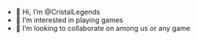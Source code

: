 - 👋 Hi, I’m @CristalLegends
- 👀 I’m interested in playing games
- 💞️ I’m looking to collaborate on among us or any game


<!---
CristalLegends/CristalLegends is a ✨ special ✨ repository because its `README.md` (this file) appears on your GitHub profile.
You can click the Preview link to take a look at your changes.
--->

